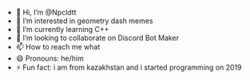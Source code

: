 - 👋 Hi, I’m @Npcldtt
- 👀 I’m interested in geometry dash memes
- 🌱 I’m currently learning C++
- 💞️ I’m looking to collaborate on Discord Bot Maker
- 📫 How to reach me what
- 😄 Pronouns: he/him
- ⚡ Fun fact: i am from kazakhstan and i started programming on 2019

<!---
Npcldtt/Npcldtt is a ✨ special ✨ repository because its `README.md` (this file) appears on your GitHub profile.
You can click the Preview link to take a look at your changes.
--->
